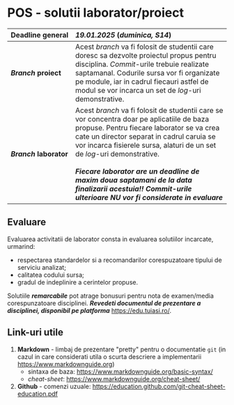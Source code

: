 # POS - solutii laborator/proiect

| **Deadline&nbsp;general** | **_19.01.2025_** (_duminica, S14_) |
| :--- | :--- |
| **_Branch_ proiect** | Acest _branch_ va fi folosit de studentii care doresc sa dezvolte proiectul propus pentru disciplina. _Commit_-urile trebuie realizate saptamanal. Codurile sursa vor fi organizate pe module, iar in cadrul fiecauri astfel de modul se vor incarca un set de _log_-uri demonstrative. |
| **_Branch_&nbsp;laborator** | Acest _branch_ va fi folosit de studentii care se vor concentra doar pe aplicatiile de baza propuse. Pentru fiecare laborator se va crea cate un director separat in cadrul caruia se vor incarca fisierele sursa, alaturi de un set de _log_-uri demonstrative.<br/><br/>**_Fiecare laborator are un deadline de maxim doua saptamani de la data finalizarii acestuia!! Commit-urile ulterioare NU vor fi considerate in evaluare_** |

## Evaluare

Evaluarea activitatii de laborator consta in evaluarea solutiilor incarcate, urmarind:

- respectarea standardelor si a recomandarilor corespuzatoare tipului de serviciu analizat;
- calitatea codului sursa;
- gradul de indeplinire a cerintelor propuse.

Solutiile **_remarcabile_** pot atrage bonusuri pentru nota de examen/media corespunzatoare disciplinei. **_Revedeti documentul de prezentare a disciplinei, disponibil pe platforma_** <https://edu.tuiasi.ro/>.

## Link-uri utile

1. **Markdown** - limbaj de prezentare "pretty" pentru o documentatie `git` (in cazul in care considerati utila o scurta descriere a implementarii <https://www.markdownguide.org>)
	- sintaxa de baza: <https://www.markdownguide.org/basic-syntax/>
	- _cheat-sheet_: <https://www.markdownguide.org/cheat-sheet/>
2. **Github** - comenzi uzuale: <https://education.github.com/git-cheat-sheet-education.pdf>
